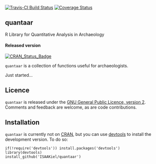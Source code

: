 [![Travis-CI Build Status](https://travis-ci.org/ISAAKiel/quantaar.svg?branch=master)](https://travis-ci.org/ISAAKiel/quantaar) [![Coverage Status](https://img.shields.io/codecov/c/github/ISAAKiel/quantaar/master.svg)](https://codecov.io/github/ISAAKiel/quantaar?branch=master)

quantaar
--------

R Library for Quantitative Analysis in Archaeology

#### Released version

[![CRAN\_Status\_Badge](http://www.r-pkg.org/badges/version/quantaar)](http://cran.r-project.org/package=quantaar)

`quantaar` is a collection of functions useful for archaeologists.

Just started...

Licence
-------

`quantaar` is released under the [GNU General Public Licence, version 2](http://www.r-project.org/Licenses/GPL-2). Comments and feedback are welcome, as are code contributions.

Installation
------------

`quantaar` is currently not on [CRAN](http://cran.r-project.org/), but you can use [devtools](http://cran.r-project.org/web/packages/devtools/index.html) to install the development version. To do so:

    if(!require('devtools')) install.packages('devtools')
    library(devtools)
    install_github('ISAAKiel/quantaar')

